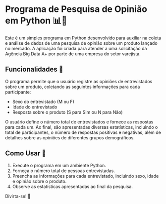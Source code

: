 # Programa de Pesquisa de Opinião em Python 📊🐍

Este é um simples programa em Python desenvolvido para auxiliar na coleta e análise de dados de uma pesquisa de opinião sobre um produto lançado no mercado. A aplicação foi criada para atender a uma solicitação da Agência Big Data A+ por parte de uma empresa do setor varejista.

## Funcionalidades 🚀

O programa permite que o usuário registre as opiniões de entrevistados sobre um produto, coletando as seguintes informações para cada participante:

- Sexo do entrevistado (M ou F)
- Idade do entrevistado
- Resposta sobre o produto (S para Sim ou N para Não)

O usuário define o número total de entrevistados e fornece as respostas para cada um. Ao final, são apresentadas diversas estatísticas, incluindo o total de participantes, o número de respostas positivas e negativas, além de detalhes sobre as opiniões de diferentes grupos demográficos.

## Como Usar 🤔

1. Execute o programa em um ambiente Python.
2. Forneça o número total de pessoas entrevistadas.
3. Preencha as informações para cada entrevistado, incluindo sexo, idade e opinião sobre o produto.
4. Observe as estatísticas apresentadas ao final da pesquisa.

Divirta-se! 🌟
